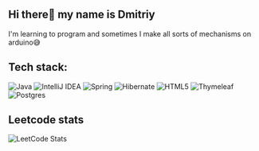 
## Hi there👋 my name is Dmitriy
I'm learning to program and sometimes I make all sorts of mechanisms on arduino😅
## Tech stack:
![Java](https://img.shields.io/badge/java-%23ED8B00.svg?style=for-the-badge&logo=openjdk&logoColor=white) ![IntelliJ IDEA](https://img.shields.io/badge/IntelliJIDEA-000000.svg?style=for-the-badge&logo=intellij-idea&logoColor=white) ![Spring](https://img.shields.io/badge/spring-%236DB33F.svg?style=for-the-badge&logo=spring&logoColor=white) ![Hibernate](https://img.shields.io/badge/Hibernate-59666C?style=for-the-badge&logo=Hibernate&logoColor=white) ![HTML5](https://img.shields.io/badge/html5-%23E34F26.svg?style=for-the-badge&logo=html5&logoColor=white)
![Thymeleaf](https://img.shields.io/badge/Thymeleaf-%23005C0F.svg?style=for-the-badge&logo=Thymeleaf&logoColor=white) ![Postgres](https://img.shields.io/badge/postgres-%23316192.svg?style=for-the-badge&logo=postgresql&logoColor=white)

## Leetcode stats
![LeetCode Stats](https://leetcode.card.workers.dev/Phaser2028?theme=dark&font=baloo&extension=null)

